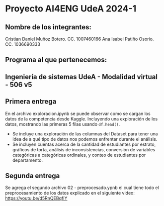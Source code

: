 # Proyecto AI4ENG UdeA 2024-1
## Nombre de los integrantes:
Cristian Daniel Muñoz Botero. CC. 1007460166
Ana Isabel Patiño Osorio. CC. 1036690333
## Programa al que pertenecemos:
Ingeniería de sistemas UdeA - Modalidad virtual - 506 v5
---
## Primera entrega
En el archivo exploracion.ipynb se puede observar como se cargan los datos de la competencia desde Kaggle. Incluyendo una exploración de los datos, mostrando las primeras 5 filas usando `df.head()`. 
- Se incluye una exploración de las columnas del Dataset para tener una idea de a qué tipo de datos nos podemos enfrentar durante el análisis.
- Se incluyen cuentas acerca de la cantidad de estudiantes por estrato, gráficos de torta, análisis de inconsistencias, conversión de variables categóricas a categóricas ordinales, y conteo de estudiantes por departamento. 


## Segunda entrega
Se agrega el segundo archivo 02 - preprocesado.ypnb el cual tiene todo el preprocesamiento de los datos explicado en el siguiente video:
https://youtu.be/d5RnQEBqfIY
